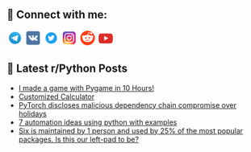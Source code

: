 ## 🔎 Connect with me:
[<img src="https://github.com/bullbesh/bullbesh/blob/main/images/Telegram.png" width="32" height="32" />](https://t.me/bullbesh)
[<img src="https://github.com/bullbesh/bullbesh/blob/main/images/VK.png" width="32" height="32" />](https://vk.com/bullbesh)
[<img src="https://github.com/bullbesh/bullbesh/blob/main/images/Twitter.png" width="32" height="32" />](https://twitter.com/bullbesh1)
[<img src="https://github.com/bullbesh/bullbesh/blob/main/images/Instagram.png" width="32" height="32" />](https://www.instagram.com/bullbesh)
[<img src="https://github.com/bullbesh/bullbesh/blob/main/images/Reddit.png" width="32" height="32" />](https://www.reddit.com/user/bullbesh)
[<img src="https://github.com/bullbesh/bullbesh/blob/main/images/YouTube.png" width="32" height="32" />](https://www.youtube.com/channel/UCtfjRs6uzgq5mfm8S06WTcg)

## 📕 Latest r/Python Posts
<!-- BLOG-POST-LIST:START -->
- [I made a game with Pygame in 10 Hours!](https://www.reddit.com/r/Python/comments/103vc07/i_made_a_game_with_pygame_in_10_hours/)
- [Customized Calculator](https://www.reddit.com/r/Python/comments/103u6qh/customized_calculator/)
- [PyTorch discloses malicious dependency chain compromise over holidays](https://www.reddit.com/r/Python/comments/103u5rr/pytorch_discloses_malicious_dependency_chain/)
- [7 automation ideas using python with examples](https://www.reddit.com/r/Python/comments/103tsex/7_automation_ideas_using_python_with_examples/)
- [Six is maintained by 1 person and used by 25% of the most popular packages. Is this our left-pad to be?](https://www.reddit.com/r/Python/comments/103su3s/six_is_maintained_by_1_person_and_used_by_25_of/)
<!-- BLOG-POST-LIST:END -->
